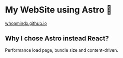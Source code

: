 # My WebSite using Astro 🚀
[whoamindx.github.io](https://whoamindx.github.io/)

## Why I chose Astro instead React?
Performance load page, bundle size and content-driven.
